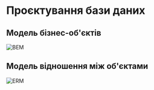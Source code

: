 # Проєктування бази даних

## Модель бізнес-об'єктів

![BEM](http://www.plantuml.com/plantuml/proxy?cache=no&src=https://raw.githubusercontent.com/mixolydian-b6/Bricks/VB/src/puml/BEM.puml)

## Модель відношення між об'єктами

![ERM](http://www.plantuml.com/plantuml/proxy?cache=no&src=https://raw.githubusercontent.com/mixolydian-b6/Bricks/VB/src/puml/ERM.puml)